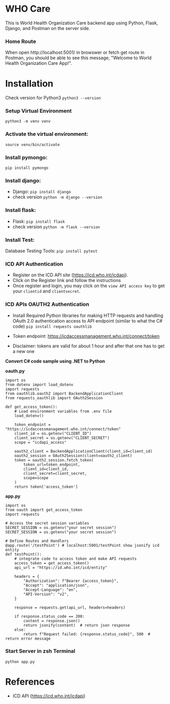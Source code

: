 # WHO Care 

This is World Health Organization Care backend app using Python, Flask, Django, and Postman on the server side. 

### Home Route
When open http://localhost:5001/ in browswer or fetch get route in Postman, you should be able to see this message, "Welcome to World Health Organization Care App!".

# Installation 

Check version for Python3 `python3 --version`

### Setup Virtual Environment 
`python3 -m venv venv`

### Activate the virtual environment:
`source venv/bin/activate`

### Install pymongo:
`pip install pymongo`

### Install django:
- Django: `pip install django` 
- check version `python -m django --version`

### Install flask:
- Flask: `pip install flask` 
- check version `python -m flask --version`

### Install Test:
Database Testing Tools: `pip install pytest`

### ICD API Authentication
- Register on the ICD API site (https://icd.who.int/icdapi).
- Click on the Register link and follow the instructions
- Once register and login, you may click on the `view API access key` to get your `clientid` and `clientsecret`. 

### ICD APIs OAUTH2 Authentication 
- Install Required Python libraries for making HTTP requests and handling OAuth 2.0 authentication access to API endpoint (similar to what the C# code) `pip install requests oauthlib`

- Token endpoint: https://icdaccessmanagement.who.int/connect/token 
- Disclaimer: tokens are valid for about 1 hour and after that one has to get a new one

**Convert C# code sample using .NET to Python**

**oauth.py**
```
import os
from dotenv import load_dotenv
import requests 
from oauthlib.oauth2 import BackendApplicationClient
from requests_oauthlib import OAuth2Session

def get_access_token():
    # Load environment variables from .env file
    load_dotenv()

    token_endpoint = "https://icdaccessmanagement.who.int/connect/token"
    client_id = os.getenv("CLIENT_ID")
    client_secret = os.getenv("CLIENT_SECRET")
    scope = "icdapi_access"

    oauth2_client = BackendApplicationClient(client_id=client_id)
    oauth2_session = OAuth2Session(client=oauth2_client)
    token = oauth2_session.fetch_token(
        token_url=token_endpoint,
        client_id=client_id,
        client_secret=client_secret,
        scope=scope
    )
    return token['access_token']  
```

**app.py**
```
import os
from oauth import get_access_token
import requests

# Access the secret session variables 
SECRET_SESSION = os.getenv("your secret session")
SECRET_SESSION = os.getenv("your secret session")

# Define Routes and Handlers
@app.route('/testPoint') # localhost:5001/testPoint show jsonify icd entity 
def testPoint():
    # integrate code to access token and make API requests
    access_token = get_access_token()
    api_url = "https://id.who.int/icd/entity"

    headers = {
        "Authorization": f"Bearer {access_token}",
        "Accept": "application/json",
        "Accept-Language": "en",
        "API-Version": "v2",
    }

    response = requests.get(api_url, headers=headers)

    if response.status_code == 200:
        content = response.json()
        return jsonify(content)  # return json response
    else:
        return f"Request failed: {response.status_code}", 500  # return error message
```

### Start Server in zsh Terminal 
`python app.py`

# References 
- ICD API (https://icd.who.int/icdapi)